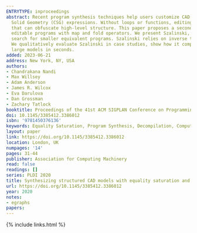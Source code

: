 ```yaml
---
ENTRYTYPE: inproceedings
abstract: Recent program synthesis techniques help users customize CAD models(e.g., for 3D printing) by decompiling low-level triangle meshes to Constructive
  Solid Geometry (CSG) expressions. Without loops or functions, editing CSG can require many coordinated changes, and existing mesh decompilers use heuristics
  that can obfuscate high-level structure. This paper proposes a second decompilation stage to robustly "shrink" unstructured CSG expressions into more
  editable programs with map and fold operators. We present Szalinski, a tool that uses Equality Saturation with semantics-preserving CAD rewrites to efficiently
  search for smaller equivalent programs. Szalinski relies on inverse transformations, a novel way for solvers to speculatively add equivalences to an E-graph.
  We qualitatively evaluate Szalinski in case studies, show how it composes with an existing mesh decompiler, and demonstrate that Szalinski can shrink
  large models in seconds.
added: 2023-06-21
address: New York, NY, USA
authors:
- Chandrakana Nandi
- Max Willsey
- Adam Anderson
- James R. Wilcox
- Eva Darulova
- Dan Grossman
- Zachary Tatlock
booktitle: Proceedings of the 41st ACM SIGPLAN Conference on Programming Language Design and Implementation
doi: 10.1145/3385412.3386012
isbn: '9781450376136'
keywords: Equality Saturation, Program Synthesis, Decompilation, Computer-Aided Design
layout: paper
link: https://doi.org/10.1145/3385412.3386012
location: London, UK
numpages: '14'
pages: 31-44
publisher: Association for Computing Machinery
read: false
readings: []
series: PLDI 2020
title: Synthesizing structured CAD models with equality saturation and inverse transformations
url: https://doi.org/10.1145/3385412.3386012
year: 2020
notes:
- egraphs
papers:
---
```

{% include links.html %}

